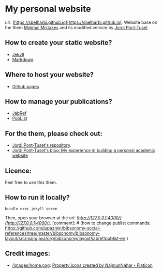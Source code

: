 # My personal website
url: [https://sbelharbi.github.io](https://sbelharbi.github.io).
Website base on the them
[Minimal Mistakes](http://mmistakes.github.io/minimal-mistakes) and its modified
version by [Jordi Pont-Tuset](https://github.com/jponttuset/jponttuset.github.io).

## How to create your static website?
* [Jekyll](https://jekyllrb.com/)
* [Markdown](http://daringfireball.net/projects/markdown/)

## Where to host your website?
* [Github pages](https://pages.github.com/)

## How to manage your publications?
* [JabRef](http://www.jabref.org/)
* [PubList](http://txn.name/publist.html)

## For the them, please check out:
* [Jordi Pont-Tuset's repository](https://github.com/jponttuset/jponttuset.github.io).
* [Jordi Pont-Tuset's blog: My experience in building a personal academic website](http://jponttuset.cat/building-an-academic-website/)

## Licence:
Feel free to use this them.


## How to run it locally?
```
bundle exec jekyll serve
```
Then, open your browser at the url: *[http://127.0.0.1:4000/](http://127.0.0.1:4000/)*.
[comment]: # (how to change publist commands: https://github.com/jppazmin/bibsonomy-social-references/tree/master/bibsonomy/bibsonomy-layout/src/main/java/org/bibsonomy/layout/jabref/publist-en )

## Credit images:
- [/images/home.png](./images/home.png): <a href="https://www.flaticon.com/free-icons/property" title="property icons">Property icons created by NajmunNahar - Flaticon</a>
